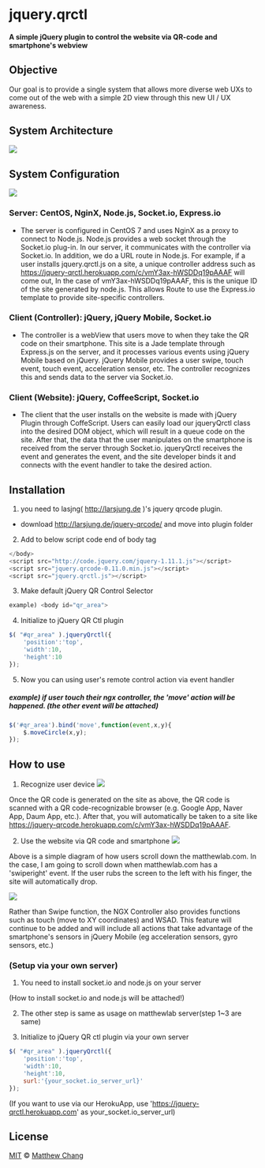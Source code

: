 # jquery.qrctl
#### A simple jQuery plugin to control the website via QR-code and smartphone's webview

## Objective
Our goal is to provide a single system that allows more diverse web UXs to come out of the web with a simple 2D view through this new UI / UX awareness.

## System Architecture
![](https://matthew.kr/wp-content/uploads/2017/12/Screen-Shot-2017-12-19-at-2.08.30-AM.png)

## System Configuration
![](https://matthew.kr/wp-content/uploads/2017/12/Screen-Shot-2017-12-19-at-2.07.57-AM.png)


### Server: CentOS, NginX, Node.js, Socket.io, Express.io
- The server is configured in CentOS 7 and uses NginX as a proxy to connect to Node.js. Node.js provides a web socket through the Socket.io plug-in. In our server, it communicates with the controller via Socket.io. In addition, we do a URL route in Node.js. For example, if a user installs jquery.qrctl.js on a site, a unique controller address such as https://jquery-qrctl.herokuapp.com/c/vmY3ax-hWSDDq19pAAAF will come out, In the case of vmY3ax-hWSDDq19pAAAF, this is the unique ID of the site generated by node.js. This allows Route to use the Express.io template to provide site-specific controllers.

### Client (Controller): jQuery, jQuery Mobile, Socket.io
- The controller is a webView that users move to when they take the QR code on their smartphone. This site is a Jade template through Express.js on the server, and it processes various events using jQuery Mobile based on jQuery. jQuery Mobile provides a user swipe, touch event, touch event, acceleration sensor, etc. The controller recognizes this and sends data to the server via Socket.io.

### Client (Website): jQuery, CoffeeScript, Socket.io
- The client that the user installs on the website is made with jQuery Plugin through CoffeScript. Users can easily load our jqueryQrctl class into the desired DOM object, which will result in a queue code on the site. After that, the data that the user manipulates on the smartphone is received from the server through Socket.io. jqueryQrctl receives the event and generates the event, and the site developer binds it and connects with the event handler to take the desired action.

## Installation

1. you need to lasjng( http://larsjung.de )'s jquery qrcode plugin.
- download http://larsjung.de/jquery-qrcode/ and move into plugin folder

2. Add to below script code end of body tag
```javascript
</body>
<script src="http://code.jquery.com/jquery-1.11.1.js"></script>
<script src="jquery.qrcode-0.11.0.min.js"></script>
<script src="jquery.qrctl.js"></script>
```
3. Make default jQuery QR Control Selector
```javascript
example) <body id="qr_area">
```
4. Initialize to jQuery QR Ctl plugin
```javascript
$( "#qr_area" ).jqueryQrctl({
    'position':'top',
    'width':10,
    'height':10
});
```
5. Now you can using user's remote control action via event handler

##### example) if user touch their ngx controller, the 'move' action will be happened. (the other event will be attached)
```javascript
$('#qr_area').bind('move',function(event,x,y){
    $.moveCircle(x,y);
});
```

## How to use
1. Recognize user device
![](https://matthew.kr/wp-content/uploads/2017/12/Screen-Shot-2017-12-19-at-2.08.06-AM.png)


Once the QR code is generated on the site as above, the QR code is scanned with a QR code-recognizable browser (e.g. Google App, Naver App, Daum App, etc.). After that, you will automatically be taken to a site like https://jquery-qrcode.herokuapp.com/c/vmY3ax-hWSDDq19pAAAF.

2. Use the website via QR code and smartphone
![](https://matthew.kr/wp-content/uploads/2017/12/Screen-Shot-2017-12-19-at-2.08.15-AM.png)


Above is a simple diagram of how users scroll down the matthewlab.com. In the case, I am going to scroll down when matthewlab.com has a 'swiperight' event. If the user rubs the screen to the left with his finger, the site will automatically drop.

![](https://matthew.kr/wp-content/uploads/2017/12/Screen-Shot-2017-12-19-at-2.08.23-AM.png)


Rather than Swipe function, the NGX Controller also provides functions such as touch (move to XY coordinates) and WSAD. This feature will continue to be added and will include all actions that take advantage of the smartphone's sensors in jQuery Mobile (eg acceleration sensors, gyro sensors, etc.)  

### (Setup via your own server)

1. You need to install socket.io and node.js on your server

(How to install socket.io and node.js will be attached!)

2. The other step is same as usage on matthewlab server(step 1~3 are same)

3. Initialize to jQuery QR ctl plugin via your own server
```javascript
$( "#qr_area" ).jqueryQrctl({
    'position':'top',
    'width':10,
    'height':10,
    surl:'{your_socket.io_server_url}'
});
```
(If you want to use via our HerokuApp, use 'https://jquery-qrctl.herokuapp.com' as your_socket.io_server_url)

## License

[MIT](LICENSE.md) © [Matthew Chang](https://www.matthewlab.com)
